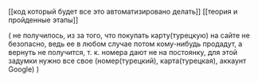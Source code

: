 [[код который будет все это автоматизировано делать]]
[[теория и пройденные этапы]]

(
не получилось, из за того, что покупать карту(турецкую) на сайте не безопасно, ведь ее в любом случае потом кому-нибудь продадут, а вернуть не получится, т. к. номера дают не на постоянку, для этой задумки нужно все свое (номер(турецкий), карта(турецкая), аккаунт Google)
)